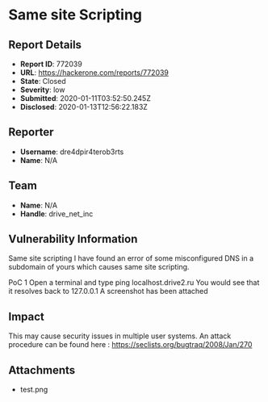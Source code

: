 # Same site Scripting 

## Report Details
- **Report ID**: 772039
- **URL**: https://hackerone.com/reports/772039
- **State**: Closed
- **Severity**: low
- **Submitted**: 2020-01-11T03:52:50.245Z
- **Disclosed**: 2020-01-13T12:56:22.183Z

## Reporter
- **Username**: dre4dpir4terob3rts
- **Name**: N/A

## Team
- **Name**: N/A
- **Handle**: drive_net_inc

## Vulnerability Information
Same site scripting 
I have found an error of some misconfigured DNS in a subdomain of yours which causes same site scripting.

PoC
1 Open a terminal and type ping localhost.drive2.ru
You would see that it resolves back to 127.0.0.1
A screenshot has been attached

## Impact

This may cause security issues in multiple user systems. An attack procedure can be found here : https://seclists.org/bugtraq/2008/Jan/270

## Attachments
- test.png

